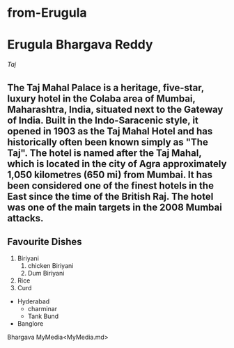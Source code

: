 # from-Erugula
# Erugula Bhargava Reddy
###### Taj

The Taj Mahal Palace is a heritage, five-star, luxury hotel in the Colaba area of Mumbai, Maharashtra, India, situated next to the Gateway of India. Built in the Indo-Saracenic style, it opened in 1903 as the Taj Mahal Hotel and has historically often been known simply as "The Taj". **The hotel is named after the Taj Mahal, which is located in the city of Agra approximately 1,050 kilometres (650 mi) from Mumbai.** It has been considered one of the finest hotels in the East since the time of the British Raj. The hotel was one of the main targets in the 2008 Mumbai attacks.
---

Favourite Dishes
---
1. Biriyani
    1. chicken Biriyani
    2. Dum Biriyani
2. Rice
5. Curd

* Hyderabad
    * charminar
    * Tank Bund
* Banglore

Bhargava MyMedia<MyMedia.md>


